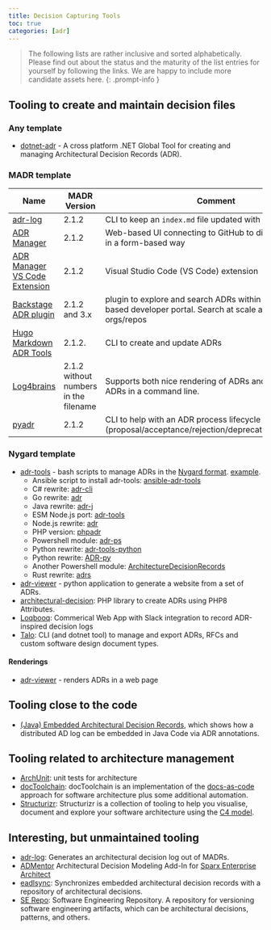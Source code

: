 ```yaml
---
title: Decision Capturing Tools
toc: true
categories: [adr]
---
```


> The following lists are rather inclusive and sorted alphabetically.
> Please find out about the status and the maturity of the list entries for yourself by following the links.
> We are happy to include more candidate assets here.
{: .prompt-info }

## Tooling to create and maintain decision files

### Any template

- [dotnet-adr](https://github.com/endjin/dotnet-adr) - A cross platform .NET Global Tool for creating and managing Architectural Decision Records (ADR).

### MADR template

| Name                                                                                                        | MADR Version                          | Comment                                                                                                                 |
| ----------------------------------------------------------------------------------------------------------- | ------------------------------------- | ----------------------------------------------------------------------------------------------------------------------- |
| [adr-log](https://github.com/adr/adr-log?tab=readme-ov-file#adr-log-)                                       | 2.1.2                                 | CLI to keep an `index.md` file updated with all ADRs                                                                    |
| [ADR Manager](https://adr.github.io/adr-manager/)                                                           | 2.1.2                                 | Web-based UI connecting to GitHub to directly edit ADRs in a form-based way                                             |
| [ADR Manager VS Code Extension](https://github.com/adr/vscode-adr-manager)                                  | 2.1.2                                 | Visual Studio Code (VS Code) extension                                                                                  |
| [Backstage ADR plugin](https://github.com/backstage/community-plugins/tree/main/workspaces/adr/plugins/adr) | 2.1.2 and 3.x                         | plugin to explore and search ADRs within a backstage based developer portal. Search at scale across mutliple orgs/repos |
| [Hugo Markdown ADR Tools](https://github.com/butonic/adr-tools)                                             | 2.1.2.                                | CLI to create and update ADRs                                                                                           |
| [Log4brains](https://github.com/thomvaill/log4brains)                                                       | 2.1.2 without numbers in the filename | Supports both nice rendering of ADRs and creation of ADRs in a command line.                                            |
| [pyadr](https://github.com/opinionated-digital-center/pyadr)                                                | 2.1.2                                 | CLI to help with an ADR process lifecycle (proposal/acceptance/rejection/deprecation/superseding)                       |

### Nygard template

- [adr-tools](https://github.com/npryce/adr-tools) - bash scripts to manage ADRs in the [Nygard format](https://cognitect.com/blog/2011/11/15/documenting-architecture-decisions.html). [example](https://github.com/npryce/adr-tools/blob/master/doc/adr/0002-implement-as-shell-scripts.md).
  - Ansible script to install adr-tools: [ansible-adr-tools](https://github.com/escalate/ansible-adr-tools)
  - C# rewrite: [adr-cli](https://github.com/GingerTommy/adr-cli)
  - Go rewrite: [adr](https://github.com/marouni/adr)
  - Java rewrite: [adr-j](https://github.com/adoble/adr-j)
  - ESM Node.js port: [adr-tools](https://github.com/meza/adr-tools)
  - Node.js rewrite: [adr](https://github.com/phodal/adr)
  - PHP version: [phpadr](https://github.com/bellangelo/phpadr)
  - Powershell module: [adr-ps](https://github.com/rdagumampan/adr-ps)
  - Python rewrite: [adr-tools-python](https://pypi.org/project/adr-tools-python/)
  - Python rewrite: [ADR-py](https://github.com/AlTosterino/ADR-py)
  - Another Powershell module: [ArchitectureDecisionRecords](https://github.com/ajoberstar/ArchitectureDecisionRecords)
  - Rust rewrite: [adrs](https://github.com/joshrotenberg/adrs)
- [adr-viewer](https://github.com/mrwilson/adr-viewer) - python application to generate a website from a set of ADRs.
- [architectural-decision](https://github.com/cspray/architectural-decision): PHP library to create ADRs using PHP8 Attributes.
- [Loqbooq](https://loqbooq.app): Commerical Web App with Slack integration to record ADR-inspired decision logs
- [Talo](https://github.com/canpolat/talo): CLI (and dotnet tool) to manage and export ADRs, RFCs and custom software design document types.

#### Renderings

- [adr-viewer](https://pypi.org/project/adr-viewer/) - renders ADRs in a web page

## Tooling close to the code

- [(Java) Embedded Architectural Decision Records](https://github.com/adr/e-adr#embedded-architectural-decision-records), which shows how a distributed AD log can be embedded in Java Code via ADR annotations.

## Tooling related to architecture management

- [ArchUnit](https://github.com/TNG/ArchUnit): unit tests for architecture
- [docToolchain](https://doctoolchain.github.io/docToolchain/): docToolchain is an implementation of the [docs-as-code](https://www.writethedocs.org/guide/docs-as-code/) approach for software architecture plus some additional automation.
- [Structurizr](https://www.structurizr.com/): Structurizr is a collection of tooling to help you visualise, document and explore your software architecture using the [C4 model](https://c4model.com/).

## Interesting, but unmaintained tooling

- [adr-log](https://github.com/adr/adr-log): Generates an architectural decision log out of MADRs.
- [ADMentor](https://github.com/IFS-HSR/ADMentor) Architectural Decision Modeling Add-In for [Sparx Enterprise Architect](https://www.sparxsystems.de/uml/neweditions/)
- [eadlsync](https://adr.github.io/eadlsync/): Synchronizes embedded architectural decision records with a repository of architectural decisions.
- [SE Repo](https://github.com/adr/serepo): Software Engineering Repository. A repository for versioning software engineering artifacts, which can be architectural decisions, patterns, and others.
